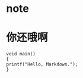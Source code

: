# note


你还哦啊
=====

    void main()       
    {       
    printf("Hello, Markdown.");       
    }       
